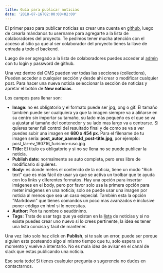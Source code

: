 ```yaml
---
title: Guía para publicar noticias
date: '2018-07-16T02:00:00+02:00'
---
```

El primer paso para publicar noticias es crear una cuenta en [github](https://github.com/), luego de crearla mándanos tu username para agregarte a la lista de colaboradores del proyecto. Te pedimos tener mucha atención con el acceso al sitio ya que al ser colaborador del proyecto tienes la llave de entrada a todo el backend.

Luego de ser agregado a la lista de colaboradores puedes acceder al [admin](https://www.r-ev.net/admin/) con tu login y password de github.

Una vez dentro del CMS pueden ver todas las secciones (collections), Pueden acceder a cualquier sección y desde ahi crear o modificar cualquier post. Para hacer una nueva noticia seleccionar la sección de noticias y apretar el botón de **New noticias**.

Los campos para llenar son:

* **Image**: no es obligatorio y el formato puede ser jpg, png o gif. El tamaño también puede ser cualquiera ya que la imagen siempre va a aliñarse en su centro sin importar su tamaño, su lado más pequeño es el que se va a ajustar al tamaño del contenedor y su lado mas largo va a centrarse. Si quieres tener full control del resultado final y de como se va a ver puedes subir una imagen en **680 x 454 px**. Para el filename de tu imagen sería: **post_autor_aammdd_post-title.jpg**, por ejemplo: post_lar-ev_180716_furismo-ruso.jpg.
* **Title:** El titulo es obligatorio y si no se llena no se puede publicar la noticia.
* **Publish date:** normalmente se auto completa, pero eres libre de modificarlo si quieres.
* **Body:** es donde metes el contenido de la noticia, tiene un modo "Rich text" que es más fácil de usar ya que se activa un toolbar que te ayuda con los links y diferentes formatos. Hay una opción para insertar imágenes en el body, pero por favor solo usa la primera opción para meter imágenes en una noticia; solo se puede usar una imagen por noticia al menos que sea un caso especial. También esta la opción "Markdown" que tienes comandos un poco mas avanzados e inclusive poner código en html si lo necesitas. 
* **Author:** Pon tu nombre o seudónimo.
* **Tags:** Trata de usar tags que ya existan en la [lista](https://www.r-ev.net/post/) de noticias y si no existe puedes crear uno nuevo si lo crees pertinente, la idea es tener una lista concisa y fácil de mantener.

Una vez listo solo haz click en **Publish**, si te sale un error, puede ser porque alguien esta posteando algo al mismo tiempo que tu, solo espera un momento y vuelve a intentarlo. No es mala idea de avisar en el canal de slack que estas publicando una noticia.

Eso sería todo! Si tienes cualquier pregunta o sugerencia no dudes en contactarnos.
